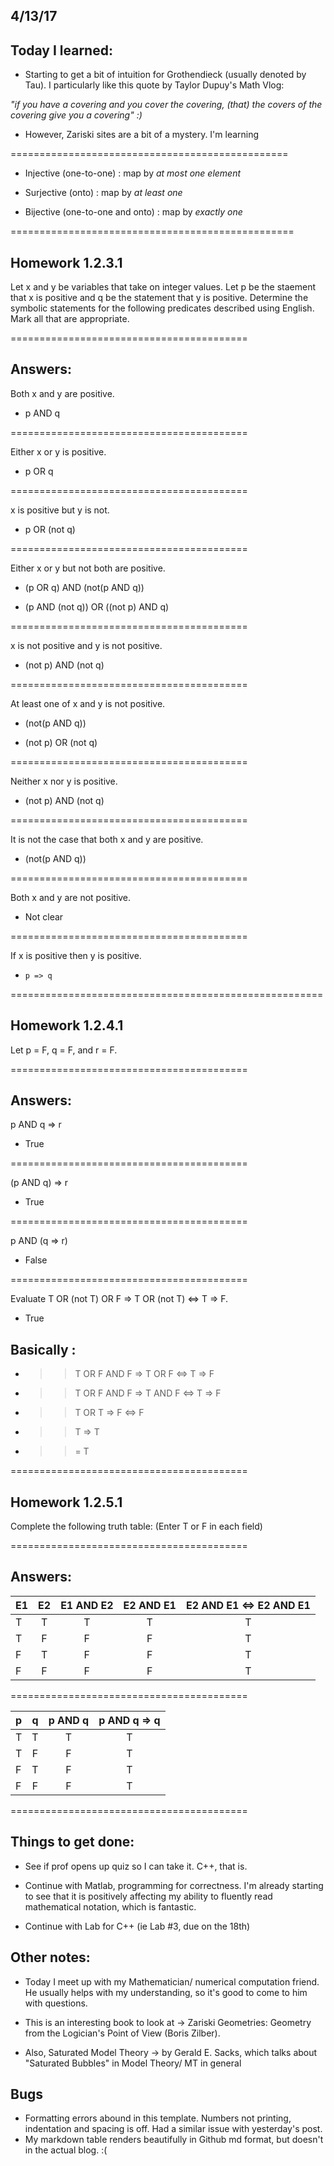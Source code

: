 ## 4/13/17

## Today I learned:

- Starting to get a bit of intuition for Grothendieck (usually denoted by Tau). I particularly like this quote by Taylor Dupuy's Math Vlog:

*"if you have a covering and you cover the covering, (that) the covers of the covering give you a covering" :)*


- However, Zariski sites are a bit of a mystery. I'm learning


================================================
- Injective (one-to-one) : map by *at most one element*

- Surjective (onto) : map by *at least one*

- Bijective (one-to-one and onto) : map by *exactly one*

=================================================

## Homework 1.2.3.1 


Let x and y be variables that take on integer values. Let p be the staement that x is positive and q be the statement that y is positive. Determine the symbolic statements for the following predicates described using English. Mark all that are appropriate.



=========================================
## Answers: 

Both x and y are positive.

-  p AND q 

=========================================

Either x or y is positive.

-    p OR q 

=========================================

x is positive but y is not.


-    p OR (not q)

=========================================

Either x or y but not both are positive.

-    (p OR q) AND (not(p AND q))

-    (p AND (not q)) OR ((not p) AND q)

=========================================

x is not positive and y is not positive.

- (not p) AND (not q)

=========================================

At least one of x and y is not positive.  

-    (not(p AND q))

-    (not p) OR (not q)

=========================================

Neither x nor y is positive.

-    (not p) AND (not q)

=========================================

It is not the case that both x and y are positive.

-    (not(p AND q))

=========================================

Both x and y are not positive. 

-    Not clear 

=========================================

If x is positive then y is positive. 

-     p => q 


======================================================


## Homework 1.2.4.1 


Let p = F, q = F, and r = F. 


=========================================
## Answers: 

p AND q => r

-  True 

=========================================

(p AND q) => r 

- True 

=========================================

p AND (q => r)

- False 

=========================================

Evaluate T OR (not T) OR F => T OR (not T) <=> T => F.

- True 

## Basically :

- >> T OR F AND F => T OR F <=> T  => F

- >> T OR F AND F => T AND F <=> T => F

- >> T OR T => F <=> F 

- >> T => T

- >> = T

=========================================

## Homework 1.2.5.1 


Complete the following truth table: (Enter T or F in each field)


=========================================
## Answers: 

|E1   | E2  | E1 AND E2  | E2 AND E1  |  E2 AND E1 <=> E2 AND E1 |   
|-----|:-----:|:------------:|:------------:|:--------------------------:|
| T   |  T    | T            | T            |T                           |
| T   |  F    | F            | F            |T                           |
| F   |  T    | F            | F            |T                           |
| F   |  F    | F            | F            |T                           |

=========================================

|p   | q  | p AND q | p AND q => q |   
|----|:----:|:---------:|:--------------:|
| T  |  T   | T         | T              |
| T  |  F   | F         | T              |
| F  |  T   | F         | T              |
| F  |  F   | F         | T              |

=========================================


## Things to get done:

- See if prof opens up quiz so I can take it. C++, that is. 

- Continue with Matlab, programming for correctness. I'm already starting to see that it is positively affecting my
ability to fluently read mathematical notation, which is fantastic.

- Continue with Lab for C++ (ie Lab #3, due on the 18th)


## Other notes: 

- Today I meet up with my Mathematician/ numerical computation friend. He usually helps with my understanding, so it's good to come to him with questions.

- This is an interesting book to look at -> Zariski Geometries: Geometry from the Logician's Point of View (Boris Zilber).

- Also, Saturated Model Theory -> by Gerald E. Sacks, which talks about "Saturated Bubbles" in Model Theory/ MT in general

## Bugs

- Formatting errors abound in this template. Numbers not printing, indentation and spacing is off. Had a similar issue with yesterday's   post. 
- My markdown table renders beautifully in Github md format, but doesn't in the actual blog. :(
